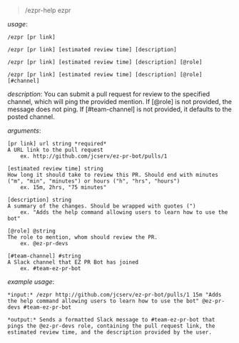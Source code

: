 > /ezpr-help ezpr

_usage_:

`/ezpr [pr link]`

`/ezpr [pr link] [estimated review time] [description]`

`/ezpr [pr link] [estimated review time] [description] [@role]`

`/ezpr [pr link] [estimated review time] [description] [@role] [#channel]`

_description_: You can submit a pull request for review to the specified channel, which will ping the provided mention.
If [@role] is not provided, the message does not ping.
If [#team-channel] is not provided, it defaults to the posted channel.

_arguments_:

    [pr link] url string *required*
    A URL link to the pull request
    	ex. http://github.com/jcserv/ez-pr-bot/pulls/1

    [estimated review time] string
    How long it should take to review this PR. Should end with minutes ("m", "min", "minutes") or hours ("h", "hrs", "hours")
    	ex. 15m, 2hrs, "75 minutes"

    [description] string
    A summary of the changes. Should be wrapped with quotes (")
    	ex. "Adds the help command allowing users to learn how to use the bot"

    [@role] @string
    The role to mention, whom should review the PR.
    	ex. @ez-pr-devs

    [#team-channel] #string
    A Slack channel that EZ PR Bot has joined
    	ex. #team-ez-pr-bot

_example usage_:

    *input:* /ezpr http://github.com/jcserv/ez-pr-bot/pulls/1 15m "Adds the help command allowing users to learn how to use the bot" @ez-pr-devs #team-ez-pr-bot

    *output:* Sends a formatted Slack message to #team-ez-pr-bot that pings the @ez-pr-devs role, containing the pull request link, the estimated review time, and the description provided by the user.
